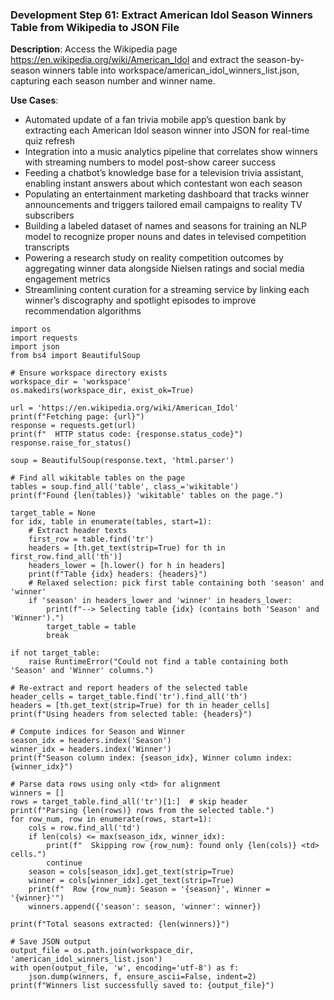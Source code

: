 ### Development Step 61: Extract American Idol Season Winners Table from Wikipedia to JSON File

**Description**: Access the Wikipedia page https://en.wikipedia.org/wiki/American_Idol and extract the season-by-season winners table into workspace/american_idol_winners_list.json, capturing each season number and winner name.

**Use Cases**:
- Automated update of a fan trivia mobile app’s question bank by extracting each American Idol season winner into JSON for real-time quiz refresh
- Integration into a music analytics pipeline that correlates show winners with streaming numbers to model post-show career success
- Feeding a chatbot’s knowledge base for a television trivia assistant, enabling instant answers about which contestant won each season
- Populating an entertainment marketing dashboard that tracks winner announcements and triggers tailored email campaigns to reality TV subscribers
- Building a labeled dataset of names and seasons for training an NLP model to recognize proper nouns and dates in televised competition transcripts
- Powering a research study on reality competition outcomes by aggregating winner data alongside Nielsen ratings and social media engagement metrics
- Streamlining content curation for a streaming service by linking each winner’s discography and spotlight episodes to improve recommendation algorithms

```
import os
import requests
import json
from bs4 import BeautifulSoup

# Ensure workspace directory exists
workspace_dir = 'workspace'
os.makedirs(workspace_dir, exist_ok=True)

url = 'https://en.wikipedia.org/wiki/American_Idol'
print(f"Fetching page: {url}")
response = requests.get(url)
print(f"  HTTP status code: {response.status_code}")
response.raise_for_status()

soup = BeautifulSoup(response.text, 'html.parser')

# Find all wikitable tables on the page
tables = soup.find_all('table', class_='wikitable')
print(f"Found {len(tables)} 'wikitable' tables on the page.")

target_table = None
for idx, table in enumerate(tables, start=1):
    # Extract header texts
    first_row = table.find('tr')
    headers = [th.get_text(strip=True) for th in first_row.find_all('th')]
    headers_lower = [h.lower() for h in headers]
    print(f"Table {idx} headers: {headers}")
    # Relaxed selection: pick first table containing both 'season' and 'winner'
    if 'season' in headers_lower and 'winner' in headers_lower:
        print(f"--> Selecting table {idx} (contains both 'Season' and 'Winner').")
        target_table = table
        break

if not target_table:
    raise RuntimeError("Could not find a table containing both 'Season' and 'Winner' columns.")

# Re-extract and report headers of the selected table
header_cells = target_table.find('tr').find_all('th')
headers = [th.get_text(strip=True) for th in header_cells]
print(f"Using headers from selected table: {headers}")

# Compute indices for Season and Winner
season_idx = headers.index('Season')
winner_idx = headers.index('Winner')
print(f"Season column index: {season_idx}, Winner column index: {winner_idx}")

# Parse data rows using only <td> for alignment
winners = []
rows = target_table.find_all('tr')[1:]  # skip header
print(f"Parsing {len(rows)} rows from the selected table.")
for row_num, row in enumerate(rows, start=1):
    cols = row.find_all('td')
    if len(cols) <= max(season_idx, winner_idx):
        print(f"  Skipping row {row_num}: found only {len(cols)} <td> cells.")
        continue
    season = cols[season_idx].get_text(strip=True)
    winner = cols[winner_idx].get_text(strip=True)
    print(f"  Row {row_num}: Season = '{season}', Winner = '{winner}'")
    winners.append({'season': season, 'winner': winner})

print(f"Total seasons extracted: {len(winners)}")

# Save JSON output
output_file = os.path.join(workspace_dir, 'american_idol_winners_list.json')
with open(output_file, 'w', encoding='utf-8') as f:
    json.dump(winners, f, ensure_ascii=False, indent=2)
print(f"Winners list successfully saved to: {output_file}")
```